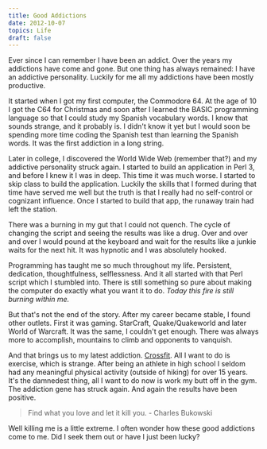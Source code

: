 ```yaml
---
title: Good Addictions
date: 2012-10-07
topics: Life
draft: false
--- 
```


Ever since I can remember I have been an addict. Over the years my addictions have come and gone. But one thing has always remained: I have an addictive personality. Luckily for me all my addictions have been mostly productive.

It started when I got my first computer, the Commodore 64. At the age of 10 I got the C64 for Christmas and soon after I learned the BASIC programming language so that I could study my Spanish vocabulary words. I know that sounds strange, and it probably is. I didn't know it yet but I would soon be spending more time coding the Spanish test than learning the Spanish words. It was the first addiction in a long string.

Later in college, I discovered the World Wide Web (remember that?) and my addictive personality struck again. I started to build an application in Perl 3, and before I knew it I was in deep. This time it was much worse. I started to skip class to build the application. Luckily the skills that I formed during that time have served me well but the truth is that I really had no self-control or cognizant influence. Once I started to build that app, the runaway train had left the station. 

There was a burning in my gut that I could not quench. The cycle of changing the script and seeing the results was like a drug. Over and over and over I would pound at the keyboard and wait for the results like a junkie waits for the next hit. It was hypnotic and I was absolutely hooked.

Programming has taught me so much throughout my life. Persistent, dedication, thoughtfulness, selflessness. And it all started with that Perl script which I stumbled into. There is still something so pure about making the computer do exactly what you want it to do. _Today this fire is still burning within me._

But that's not the end of the story. After my career became stable, I found other outlets. First it was gaming. StarCraft, Quake/Quakeworld and later World of Warcraft. It was the same, I couldn't get enough. There was always more to accomplish, mountains to climb and opponents to vanquish.

And that brings us to my latest addiction. [Crossfit](http://www.crossfit.com). All I want to do is exercise, which is strange. After being an athlete in high school I seldom had any meaningful physical activity (outside of hiking) for over 15 years. It's the damnedest thing, all I want to do now is work my butt off in the gym. The addiction gene has struck again. And again the results have been positive. 

> Find what you love and let it kill you. - Charles Bukowski

Well killing me is a little extreme. I often wonder how these good addictions come to me. Did I seek them out or have I just been lucky? 

